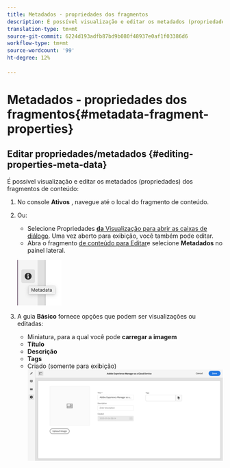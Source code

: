 ```yaml
---
title: Metadados - propriedades dos fragmentos
description: É possível visualização e editar os metadados (propriedades) dos fragmentos de conteúdo.
translation-type: tm+mt
source-git-commit: 6224d193adfb87bd9b080f48937e0af1f03386d6
workflow-type: tm+mt
source-wordcount: '99'
ht-degree: 12%

---
```



# Metadados - propriedades dos fragmentos{#metadata-fragment-properties}

## Editar propriedades/metadados {#editing-properties-meta-data}

É possível visualização e editar os metadados (propriedades) dos fragmentos de conteúdo:

1. No console **Ativos** , navegue até o local do fragmento de conteúdo.
2. Ou:

   * Selecione Propriedades [**da** Visualização para abrir as caixas de diálogo](/help/assets/manage-digital-assets.md#editing-properties). Uma vez aberto para exibição, você também pode editar.
   * Abra o fragmento [de conteúdo para Editar](/help/assets/content-fragments/content-fragments-managing.md#opening-the-fragment-editor)e selecione **Metadados** no painel lateral.

   ![metadata](assets/cfm-metadata-01.png)

3. A guia **Básico** fornece opções que podem ser visualizações ou editadas:

   * Miniatura, para a qual você pode **carregar a imagem**
   * **Título**
   * **Descrição**
   * **Tags**
   * Criado (somente para exibição)
   ![metadata](assets/cfm-metadata-02.png)

